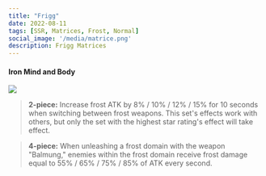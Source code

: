 ```yaml
---
title: "Frigg"
date: 2022-08-11
tags: [SSR, Matrices, Frost, Normal]
social_image: '/media/matrice.png'
description: Frigg Matrices
---
```

#### Iron Mind and Body 

![](https://i.postimg.cc/cHrZRHBV/Frigg-m.png)

> **2-piece:** Increase frost ATK by 8% / 10% / 12% / 15% for 10 seconds when switching between frost weapons. This set's effects work with others, but only the set with the highest star rating's effect will take effect.

> **4-piece:** When unleashing a frost domain with the weapon "Balmung," enemies within the frost domain receive frost damage equal to 55% / 65% / 75% / 85% of ATK every second.